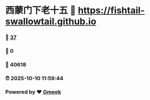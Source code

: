 # 西蒙门下老十五 :link: https://fishtail-swallowtail.github.io 
### :page_facing_up: [37](https://fishtail-swallowtail.github.io/tag.html) 
### :speech_balloon: 0 
### :hibiscus: 40618 
### :alarm_clock: 2025-10-10 11:59:44 
### Powered by :heart: [Gmeek](https://github.com/Meekdai/Gmeek)
